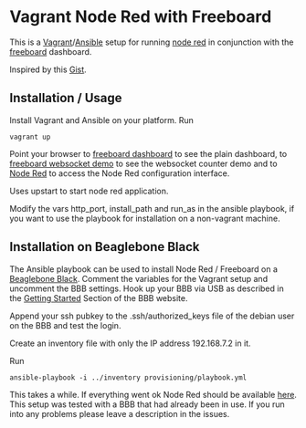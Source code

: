 # Vagrant Node Red with Freeboard

This is a [Vagrant](http://vagrantup.com/)/[Ansible](http://www.ansible.com/) setup for running [node red](http://nodered.org/) in conjunction with the [freeboard](http://freeboard.io/) dashboard.

Inspired by this [Gist](https://gist.github.com/dceejay/fb47301b759222e05f84).

## Installation / Usage


Install Vagrant and Ansible on your platform.
Run

    vagrant up

Point your browser to [freeboard dashboard](http://localhost:1880/) to see the plain dashboard, to [freeboard websocket demo](http://localhost:1880/?load=demo_websocket_counter.json) to see the websocket counter demo and to [Node Red](http://localhost:1880/admin/) to access the Node Red configuration interface.

Uses upstart to start node red application.

Modify the vars http_port, install_path and run_as in the ansible playbook, if you want to use the playbook for installation on a non-vagrant machine.

## Installation on Beaglebone Black

The Ansible playbook can be used to install Node Red / Freeboard on a [Beaglebone Black](http://beagleboard.org/). Comment the variables for the Vagrant setup and uncomment the BBB settings. Hook up your BBB via USB as described in the [Getting Started](http://beagleboard.org/getting-started) Section of the BBB website.

Append your ssh pubkey to the .ssh/authorized_keys file of the debian user on the BBB and test the login.

Create an inventory file with only the IP address 192.168.7.2 in it.

Run

    ansible-playbook -i ../inventory provisioning/playbook.yml

This takes a while. If everything went ok Node Red should be available [here](http://localhost:1880/admin/). This setup was tested with a BBB that had already been in use. If you run into any problems please leave a description in the issues.
